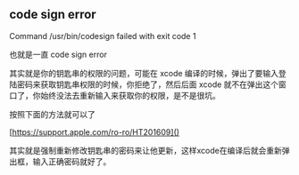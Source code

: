 ## code sign error

Command /usr/bin/codesign failed with exit code 1

也就是一直 code sign error

其实就是你的钥匙串的权限的问题，可能在 xcode 编译的时候，弹出了要输入登陆密码来获取钥匙串权限的时候，你拒绝了，然后后面 xcode 就不在弹出这个窗口了，你始终没法去重新输入来获取你的权限，是不是很坑。

按照下面的方法就可以了

[https://support.apple.com/ro-ro/HT201609]()

其实就是强制重新修改钥匙串的密码来让他更新，这样xcode在编译后就会重新弹出框，输入正确密码就好了。

